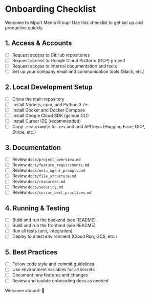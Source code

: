 # Onboarding Checklist

Welcome to Mport Media Group! Use this checklist to get set up and productive quickly.

## 1. Access & Accounts
- [ ] Request access to GitHub repositories
- [ ] Request access to Google Cloud Platform (GCP) project
- [ ] Request access to internal documentation and tools
- [ ] Set up your company email and communication tools (Slack, etc.)

## 2. Local Development Setup
- [ ] Clone the main repository
- [ ] Install Node.js, npm, and Python 3.7+
- [ ] Install Docker and Docker Compose
- [ ] Install Google Cloud SDK (gcloud CLI)
- [ ] Install Cursor IDE (recommended)
- [ ] Copy `.env.example` to `.env` and add API keys (Hugging Face, GCP, Stripe, etc.)

## 3. Documentation
- [ ] Review `docs/project_overview.md`
- [ ] Review `docs/feature_requirements.md`
- [ ] Review `docs/meta_agent_prompts.md`
- [ ] Review `docs/file_structure.md`
- [ ] Review `docs/resources.md`
- [ ] Review `docs/security.md`
- [ ] Review `docs/cursor_best_practices.md`

## 4. Running & Testing
- [ ] Build and run the backend (see README)
- [ ] Build and run the frontend (see README)
- [ ] Run all tests (unit, integration)
- [ ] Deploy to a test environment (Cloud Run, GCS, etc.)

## 5. Best Practices
- [ ] Follow code style and commit guidelines
- [ ] Use environment variables for all secrets
- [ ] Document new features and changes
- [ ] Review and update onboarding docs as needed

Welcome aboard! 🚀 